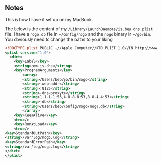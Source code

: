 
## Notes

This is how I have it set up on my MacBook.

The below is the content of my `/Library/LaunchDaemons/is.bep.dns.plist` file. I have a `nogo.db` file in `~/config/nogo` and the `nogo` binary in `~/go/bin`. You obviously need to change the paths to your liking.

```xml
<!DOCTYPE plist PUBLIC -//Apple Computer//DTD PLIST 1.0//EN http://www.apple.com/DTDs/PropertyList-1.0.dtd >
<plist version="1.0">
  <dict>
    <key>Label</key>
    <string>com.is.dns</string>
   	<key>ProgramArguments</key>
	    <array>
	    <string>/Users/bep/go/bin/nogo</string>
		<string>-web-addr</string>
		<string>:8123</string>
		<string>-dns-proxyto</string>
		<string>1.1.1.1:53,8.8.8.8:53,8.8.4.4:53</string>
		<string>-db</string>
		<string>/Users/bep/config/nogo/nogo.db</string>
	    </array>
    <key>KeepAlive</key>
    <true/>
	<key>RunAtLoad</key>
	<true/>
<key>StandardOutPath</key>
<string>/var/log/nogo.log</string>
<key>StandardErrorPath</key>
<string>/var/log/nogo.log</string>
</dict>
</plist>
```

